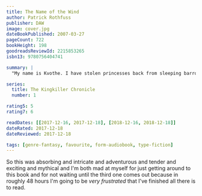```yaml
---
title: The Name of the Wind
author: Patrick Rothfuss
publisher: DAW
image: cover.jpg
dateBookPublished: 2007-03-27
pageCount: 722
bookHeight: 198
goodreadsReviewId: 2215853265
isbn13: 9780756404741

summary: |
  "My name is Kvothe. I have stolen princesses back from sleeping barrow kings. I burned down the town of Trebon. I have spent the night with Felurian and left with both my sanity and my life. I was expelled from the University at a younger age than most people are allowed in. I tread paths by moonlight that others fear to speak of during day. I have talked to Gods, loved women, and written songs that make the minstrels weep. You may have heard of me." So begins a tale unequaled in fantasy literature — the story of a hero told in his own voice. It is a tale of sorrow, a tale of survival, a tale of one man's search for meaning in his universe, and how that search, and the indomitable will that drove it, gave birth to a legend.

series:
  title: The Kingkiller Chronicle
  number: 1

rating5: 5
rating7: 6

readDates: [[2017-12-16, 2017-12-18], [2018-12-16, 2018-12-18]]
dateRated: 2017-12-18
dateReviewed: 2017-12-18

tags: [genre-fantasy, favourite, form-audiobook, type-fiction]
---
```


So this was absorbing and intricate and adventurous and tender and exciting and mythical and I'm both mad at myself for just getting around to this book and for not waiting until the third one comes out because in roughly 48 hours I'm going to be _very frustrated_ that I've finished all there is to read.
